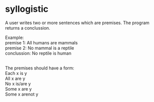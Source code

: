 # syllogistic

A user writes two or more sentences which are premises. The program returns a conclussion.<br>

Example:<br>
premise 1: All humans are mammals <br>
premise 2: No mammal is a reptile<br>
conclussion: No reptile is human<br>

<br>
The premises should have a form:<br>
Each x is y <br>
All x are y <br>
No x is/are y <br>
Some x are y <br>
Some x arenot y<br>
